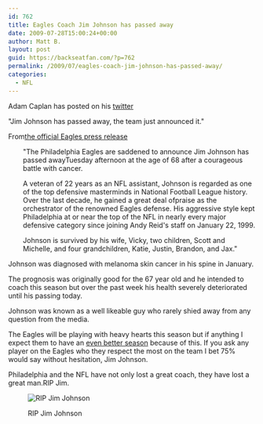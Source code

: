 ```yaml
---
id: 762
title: Eagles Coach Jim Johnson has passed away
date: 2009-07-28T15:00:24+00:00
author: Matt B.
layout: post
guid: https://backseatfan.com/?p=762
permalink: /2009/07/eagles-coach-jim-johnson-has-passed-away/
categories:
  - NFL
---
```


<div class="entry">
  <p>
    Adam Caplan has posted on his <a href="http://twitter.com/caplannfl">twitter</a>
  </p>

  <p>
    "Jim Johnson has passed away, the team just announced it."
  </p>

  <p>
    From<a href="http://www.philadelphiaeagles.com/browser.asp">the official Eagles press release</a>
  </p>

  <p style="padding-left: 30px;">
    "The Philadelphia Eagles are saddened to announce Jim Johnson has passed awayTuesday afternoon at the age of 68 after a courageous battle with cancer.
  </p>

  <p style="padding-left: 30px;">
    A veteran of 22 years as an NFL assistant, Johnson is regarded as one of the top defensive masterminds in National Football League history. Over the last decade, he gained a great deal ofpraise as the orchestrator of the renowned Eagles defense. His aggressive style kept Philadelphia at or near the top of the NFL in nearly every major defensive category since joining Andy Reid's staff on January 22, 1999.
  </p>

  <p style="padding-left: 30px;">
    Johnson is survived by his wife, Vicky, two children, Scott and Michelle, and four grandchildren, Katie, Justin, Brandon, and Jax."
  </p>

  <p>
    Johnson was diagnosed with melanoma skin cancer in his spine in January.
  </p>

  <p>
    The prognosis was originally good for the 67 year old and he intended to coach this season but over the past week his health severely deteriorated until his passing today.
  </p>

  <p>
    Johnson was known as a well likeable guy who rarely shied away from any question from the media.
  </p>

  <p>
    The Eagles will be playing with heavy hearts this season but if anything I expect them to have an <a href="https://backseatfan.com/index.php/2009/07/2009-nfl-season-preview/">even better season</a> because of this. If you ask any player on the Eagles who they respect the most on the team I bet 75% would say without hesitation, Jim Johnson.
  </p>

  <p>
    Philadelphia and the NFL have not only lost a great coach, they have lost a great man.RIP Jim.
  </p><figure id="attachment_765" style="width: 200px" class="wp-caption aligncenter">

  <img class="size-medium wp-image-765" title="Jim Johnson" src="/images/2009/07/johnson-200x300.jpg" alt="RIP Jim Johnson" width="200" height="300" srcset="/images/2009/07/johnson-200x300.jpg 200w, /images/2009/07/johnson.jpg 340w" sizes="(max-width: 200px) 100vw, 200px" /><figcaption class="wp-caption-text">RIP Jim Johnson</figcaption></figure>
</div>
